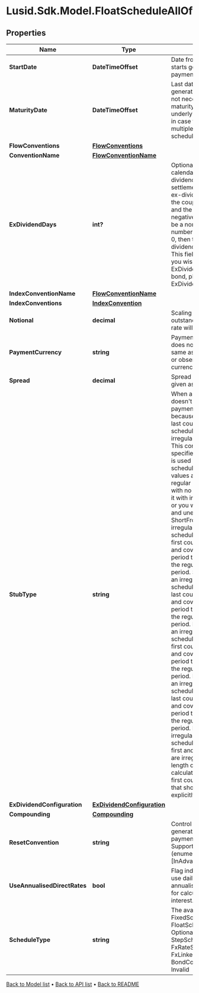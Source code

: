 # Lusid.Sdk.Model.FloatScheduleAllOf

## Properties

Name | Type | Description | Notes
------------ | ------------- | ------------- | -------------
**StartDate** | **DateTimeOffset** | Date from which LUSID starts generating the payment schedule. | [optional] 
**MaturityDate** | **DateTimeOffset** | Last date of the payment generation schedule. May not necessarily be the maturity date  of the underlying instrument (e.g. in case the instrument has multiple payment schedules). | [optional] 
**FlowConventions** | [**FlowConventions**](FlowConventions.md) |  | [optional] 
**ConventionName** | [**FlowConventionName**](FlowConventionName.md) |  | [optional] 
**ExDividendDays** | **int?** | Optional. Number of calendar days in the ex-dividend period.  If the settlement date falls in the ex-dividend period then the coupon paid is zero and the accrued interest is negative.  If set, this must be a non-negative number.  If not set, or set to 0, then there is no ex-dividend period.                NOTE: This field is deprecated.  If you wish to set the ExDividendDays on a bond, please use the ExDividendConfiguration. | [optional] 
**IndexConventionName** | [**FlowConventionName**](FlowConventionName.md) |  | [optional] 
**IndexConventions** | [**IndexConvention**](IndexConvention.md) |  | [optional] 
**Notional** | **decimal** | Scaling factor, the quantity outstanding on which the rate will be paid. | [optional] 
**PaymentCurrency** | **string** | Payment currency. This does not have to be the same as the nominal bond or observation/reset currency. | 
**Spread** | **decimal** | Spread over floating rate given as a fraction. | [optional] 
**StubType** | **string** | When a payment schedule doesn&#39;t have regular payment intervals just because of the  first and/or last coupons of the schedule, we call those irregular coupons stubs.  This configuration specifies what type of stub is used when building the schedule  Supported values are:  None &#x3D; this is a regular payment schedule with no stubs. DO NOT use it with irregular schedules or you will get incorrect and unexpected behaviour.  ShortFront &#x3D; this is an irregular payment schedule where only the first coupon is irregular, and covers a payment period that is shorter than the regular payment period.  ShortBack &#x3D; this is an irregular payment schedule where only the last coupon is irregular, and covers a payment period that is shorter than the regular payment period.  LongFront &#x3D; this is an irregular payment schedule where only the first coupon is irregular, and covers a payment period that is longer than the regular payment period.  LongBack &#x3D; this is an irregular payment schedule where only the last coupon is irregular, and covers a payment period that is longer than the regular payment period.  Both &#x3D; this is an irregular payment schedule where both the first and the last coupons are irregular, and the length of these periods is calculated based on the first coupon payment date that should have been explicitly set. | [optional] 
**ExDividendConfiguration** | [**ExDividendConfiguration**](ExDividendConfiguration.md) |  | [optional] 
**Compounding** | [**Compounding**](Compounding.md) |  | [optional] 
**ResetConvention** | **string** | Control how resets are generated relative to payment convention(s).    Supported string (enumeration) values are: [InAdvance, InArrears]. | [optional] 
**UseAnnualisedDirectRates** | **bool** | Flag indicating whether to use daily updated annualised interest  rates for calculating the accrued interest. Defaults to false. | [optional] 
**ScheduleType** | **string** | The available values are: FixedSchedule, FloatSchedule, OptionalitySchedule, StepSchedule, Exercise, FxRateSchedule, FxLinkedNotionalSchedule, BondConversionSchedule, Invalid | 

[Back to Model list](../README.md#documentation-for-models) &#8226; [Back to API list](../README.md#documentation-for-api-endpoints) &#8226; [Back to README](../README.md)

